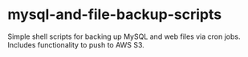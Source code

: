 # mysql-and-file-backup-scripts
Simple shell scripts for backing up MySQL and web files via cron jobs. Includes functionality to push to AWS S3.

